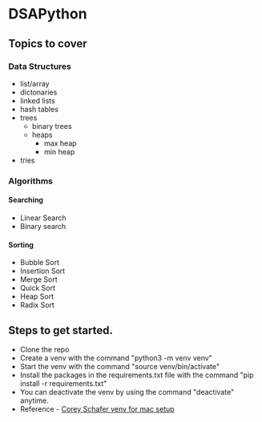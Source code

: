 # DSAPython

## Topics to cover

### Data Structures

- list/array
- dictonaries
- linked lists
- hash tables
- trees
  - binary trees
  - heaps
    - max heap
    - min heap
- tries

### Algorithms

#### Searching

- Linear Search
- Binary search

#### Sorting

- Bubble Sort
- Insertion Sort
- Merge Sort
- Quick Sort
- Heap Sort
- Radix Sort

## Steps to get started.

- Clone the repo
- Create a venv with the command "python3 -m venv venv"
- Start the venv with the command "source venv/bin/activate"
- Install the packages in the requirements.txt file with the command "pip install -r requirements.txt"
- You can deactivate the venv by using the command "deactivate" anytime.
- Reference - [Corey Schafer venv for mac setup](https://www.youtube.com/watch?v=Kg1Yvry_Ydk)
